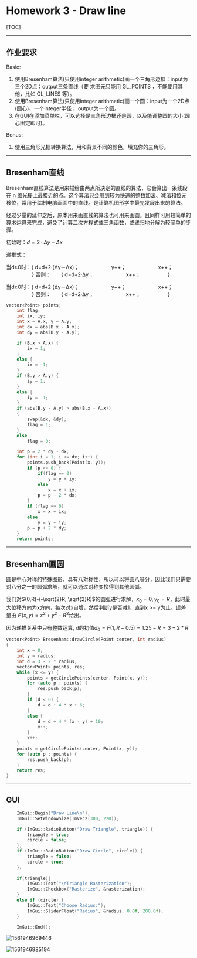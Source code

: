 # Homework 3 - Draw line 

[TOC]

-----



## 作业要求

Basic: 
1. 使用Bresenham算法(只使用integer arithmetic)画一个三角形边框：input为三个2D点；output三条直线（要 求图元只能用 GL_POINTS ，不能使用其他，比如 GL_LINES 等）。 
2. 使用Bresenham算法(只使用integer arithmetic)画一个圆：input为一个2D点(圆心)、一个integer半径； output为一个圆。 
3. 在GUI在添加菜单栏，可以选择是三角形边框还是圆，以及能调整圆的大小(圆心固定即可)。 

Bonus: 

1. 使用三角形光栅转换算法，用和背景不同的颜色，填充你的三角形。 



-------



## Bresenham直线

Bresenham直线算法是用来描绘由两点所决定的直线的算法，它会算出一条线段在 n 维光栅上最接近的点。这个算法只会用到较为快速的整数加法、减法和位元移位，常用于绘制电脑画面中的直线。是计算机图形学中最先发展出来的算法。

经过少量的延伸之后，原本用来画直线的算法也可用来画圆。且同样可用较简单的算术运算来完成，避免了计算二次方程式或三角函数，或递归地分解为较简单的步骤。

初始时：$d = 2·Δy-Δx$

递推式：

当d≥0时：{ d=d+2·(Δy－Δx)；
　　　　　　y++；
　　　　　　x++；
　　　　　}
否则：　　{ d=d+2·Δy；
　　　　　　x++；
　　　　　}

当d≥0时：{ d=d+2·(Δy－Δx)； 　　　　　　y++； 　　　　　　x++； 　　　　　} 否则：　　{ d=d+2·Δy； 　　　　　　x++； 　　　　　}



```c++
vector<Point> points;
	int flag;
	int ix, iy;
	int x = A.x, y = A.y;
	int dx = abs(B.x - A.x);
	int dy = abs(B.y - A.y);

	if (B.x > A.x) {
		ix = 1;
	}
	else {
		ix = -1;
	}
	if (B.y > A.y) {
		iy = 1;
	}
	else {
		iy = -1;
	}
	if (abs(B.y - A.y) > abs(B.x - A.x))
	{
		swap(&dx, &dy);
		flag = 1;
	}
	else
		flag = 0;

	int p = 2 * dy - dx;
	for (int i = 1; i <= dx; i++) {
		points.push_back(Point(x, y));
		if (p >= 0) {
			if(flag == 0)
				y = y + iy;
			else
				x = x + ix;
			p = p - 2 * dx;
		}
		if (flag == 0)
			x = x + ix;
		else
			y = y + iy;
		p = p + 2 * dy;
	}
	return points;

```





-------



## Bresenham画圆

圆是中心对称的特殊图形，具有八对称性，所以可以将圆八等分，因此我们只需要对八分之一的圆弧求解，就可以通过对称变换得到其他圆弧。

我们对$(0,R)-(-\sqrt{2}R, \sqrt{2}R)$的圆弧进行求解，$x_0 = 0, y_0 = R$，此时最大位移方向为x方向，每次对x自增，然后判断y是否减1，直到x >= y为止。误差量由$Ｆ(x, y) = x^2 + y^2 - R^2$给出。

因为递推关系中只有整数运算, d的初值$d_0 = F(1, R - 0.5) = 1.25 - R = 3 - 2 * R$ 

```c++
vector<Point> Bresenham::drawCircle(Point center, int radius)
{
	int x = 0;
	int y = radius;
	int d = 3 - 2 * radius;
	vector<Point> points, res;
	while (x <= y) {
		points = getCirclePoints(center, Point(x, y));
		for (auto p : points) {
			res.push_back(p);
		}
		if (d < 0) {
			d = d + 4 * x + 6;
		}
		else {
			d = d + 4 * (x - y) + 10;
			y--;
		}
		x++;
	}
	points = getCirclePoints(center, Point(x, y));
	for (auto p : points) {
		res.push_back(p);
	}
	return res;
}


```



*****



## GUI

```c++
	ImGui::Begin("Draw Line\n");
	ImGui::SetWindowSize(ImVec2(300, 220));

	if (ImGui::RadioButton("Draw Triangle", triangle)) {
		triangle = true;
		circle = false;
	};
	if (ImGui::RadioButton("Draw Circle", circle)) {
		triangle = false;
		circle = true;
	};
	
	if(triangle){
		ImGui::Text("\nTriangle Rasterization");
		ImGui::Checkbox("Rasterize", &rasterization);
	}
	else if (circle) {
		ImGui::Text("Choose Radius:");
		ImGui::SliderFloat("Radius", &radius, 0.0f, 200.0f);
	}

	ImGui::End();
```


![1561946969446](C:\Users\win8.1\AppData\Roaming\Typora\typora-user-images\1561946969446.png)

![1561946985194](C:\Users\win8.1\AppData\Roaming\Typora\typora-user-images\1561946985194.png)